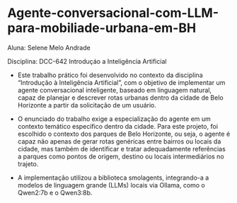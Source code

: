 # Agente-conversacional-com-LLM-para-mobiliade-urbana-em-BH

Aluna: Selene Melo Andrade

Disciplina: DCC-642 Introduçáo a Inteligência Artificial


* Este trabalho prático foi desenvolvido no contexto da disciplina “Introdução à Inteligência Artificial”, com o objetivo de implementar um agente conversacional inteligente, baseado em linguagem natural, capaz de planejar e descrever rotas urbanas dentro da cidade de Belo Horizonte a partir da solicitação de um usuário.
  
* O enunciado do trabalho exige a especialização do agente em um contexto temático específico dentro da cidade. Para este projeto, foi escolhido o contexto dos parques de Belo Horizonte, ou seja, o agente é capaz não apenas de gerar rotas genéricas entre bairros ou locais da cidade, mas também de identificar e tratar adequadamente referências a parques como pontos de origem, destino ou locais intermediários no trajeto.
  
* A implementação utilizou a biblioteca smolagents, integrando-a a modelos de linguagem grande (LLMs) locais via Ollama, como o Qwen2:7b e o Qwen3:8b.

